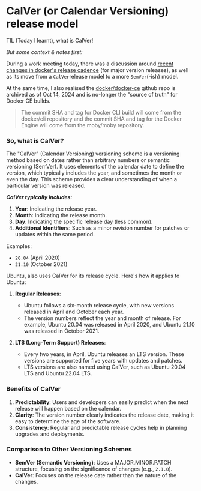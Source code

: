 # CalVer (or Calendar Versioning) release model

TIL (Today I learnt), what is CalVer!

_But some context & notes first:_

During a work meeting today, there was a discussion around [recent changes in docker's release cadence](https://forums.docker.com/t/docker-engine-release-cadence-vs-semver-major-version-numbers/141131) (for major version releases), as well as its move from a `CalVer`release model to a more `SemVer`(-ish) model.

At the same time, I also realised the [docker/docker-ce](https://github.com/docker/docker-ce/blob/master/README.md) github repo is archived as of Oct 14, 2024 and is no-longer the "source of truth" for Docker CE builds.

> The commit SHA and tag for Docker CLI build will come from the docker/cli repository and the commit SHA and tag for the Docker Engine will come from the moby/moby repository.

### So, what is CalVer?

The "CalVer" (Calendar Versioning) versioning scheme is a versioning method based on dates rather than arbitrary numbers or semantic versioning (SemVer). It uses elements of the calendar date to define the version, which typically includes the year, and sometimes the month or even the day. This scheme provides a clear understanding of when a particular version was released.

_**CalVer typically includes:**_

1. **Year**: Indicating the release year.
2. **Month**: Indicating the release month.
3. **Day**: Indicating the specific release day (less common).
4. **Additional Identifiers**: Such as a minor revision number for patches or updates within the same period.

Examples:
- `20.04` (April 2020)
- `21.10` (October 2021)

Ubuntu, also uses CalVer for its release cycle. Here's how it applies to Ubuntu:

1. **Regular Releases**:
   - Ubuntu follows a six-month release cycle, with new versions released in April and October each year.
   - The version numbers reflect the year and month of release. For example, Ubuntu 20.04 was released in April 2020, and Ubuntu 21.10 was released in October 2021.

2. **LTS (Long-Term Support) Releases**:
   - Every two years, in April, Ubuntu releases an LTS version. These versions are supported for five years with updates and patches.
   - LTS versions are also named using CalVer, such as Ubuntu 20.04 LTS and Ubuntu 22.04 LTS.

### Benefits of CalVer
1. **Predictability**: Users and developers can easily predict when the next release will happen based on the calendar.
2. **Clarity**: The version number clearly indicates the release date, making it easy to determine the age of the software.
3. **Consistency**: Regular and predictable release cycles help in planning upgrades and deployments.

### Comparison to Other Versioning Schemes
- **SemVer (Semantic Versioning)**: Uses a MAJOR.MINOR.PATCH structure, focusing on the significance of changes (e.g., `2.1.0`).
- **CalVer**: Focuses on the release date rather than the nature of the changes.
